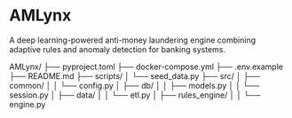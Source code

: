 # AMLynx
A deep learning-powered anti-money laundering engine combining adaptive rules and anomaly detection for banking systems.

AMLynx/
├── pyproject.toml
├── docker-compose.yml
├── .env.example
├── README.md
├── scripts/
│   └── seed_data.py
├── src/
│   ├── common/
│   │   └── config.py
│   ├── db/
│   │   ├── models.py
│   │   └── session.py
│   ├── data/
│   │   └── etl.py
│   ├── rules_engine/
│   │   └── engine.py
